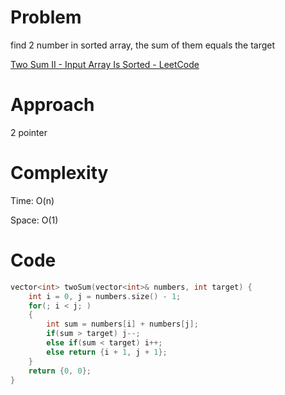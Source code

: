 # Problem

find 2 number in sorted array, the sum of them equals the target

[Two Sum II - Input Array Is Sorted - LeetCode](https://leetcode.com/problems/two-sum-ii-input-array-is-sorted/description/?envType=study-plan-v2&envId=top-interview-150)

# Approach

2 pointer

# Complexity

Time: O(n)

Space: O(1)

# Code

```c++
vector<int> twoSum(vector<int>& numbers, int target) {
    int i = 0, j = numbers.size() - 1;
    for(; i < j; )
    {
        int sum = numbers[i] + numbers[j];
        if(sum > target) j--;
        else if(sum < target) i++;
        else return {i + 1, j + 1};
    }
    return {0, 0};
}
```

